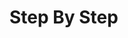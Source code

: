 # Step By Step

<script>
const rawSourceCode = `fn main() {
  let alfa = widget(); //   let alfa = <code>widget()</code>; //   let alfa = 
  println!("alfa got {alfa}"); //   println!(<code>"alfa got {alfa}"</code>); //   println!();
}

fn widget() -> String { // fn widget() -> <code>String</code> { // fn widget() { 
  let bravo = String::from("berry"); //   let bravo = <code>String::from("berry")</code>; //   let bravo = 
  bravo
}

alfa got alfa`.split('\n')

const lineSets = [
{ 
  lines: [`0_r`, `0_r`, `0_r`, `0_r`, `0_r`, `0_r`, `0_r`, `0_r`, `0_r`, `0_e`, `0_o`],
  text: `<p></p>`
},
{ 
  lines: [`0_s`, `0_s`, `0_s`, `0_s`, `0_s`, `2_r`, `0_s`, `0_s`, `0_r`, `0_e`, `0_w`],
  text: `<p>Create an empty widget function</p>`
},
{ 
  lines: [`0_s`, `0_s`, `0_s`, `0_s`, `0_s`, `1_u`, `0_s`, `0_s`, `0_r`, `0_e`, `0_w`],
  text: `<p>Add the type of value <code>widget</code> will return</p>`
},
{ 
  lines: [`0_s`, `0_s`, `0_s`, `0_s`, `0_s`, `0_c`, `2_r`, `0_s`, `0_c`, `0_e`, `0_w`],
  text: `<p>Create a <code>bravo</code> variable in <code>widget</code> with the <code>String</code> to return from the function</p>`
},
{ 
  lines: [`0_s`, `0_s`, `0_s`, `0_s`, `0_s`, `0_c`, `1_u`, `0_s`, `0_c`, `0_e`, `0_w`],
  text: `<p>Create a <code>bravo</code> variable in <code>widget</code> with the <code>String</code> to return from the function</p>`
},
{ 
  lines: [`0_s`, `0_s`, `0_s`, `0_s`, `0_s`, `0_c`, `0_c`, `0_r`, `0_c`, `0_e`, `0_w`],
  text: `<p>Return <code>bravo<code> by calling it as an expression by itself</p>`
},
{ 
  lines: [`0_r`, `0_s`, `0_s`, `0_r`, `0_s`, `0_c`, `0_c`, `0_c`, `0_c`, `0_e`, `0_w`],
  text: `<p>Create the main function</p>`
},
{ 
  lines: [`0_c`, `2_r`, `0_s`, `0_c`, `0_s`, `0_c`, `0_c`, `0_c`, `0_c`, `0_e`, `0_w`],
  text: `<p>Make an <code>alfa</code> variable in <code>main</code> that calls <code>widget</code> to get its return value to bind as the value</p>`
},
{ 
  lines: [`0_c`, `1_u`, `0_s`, `0_c`, `0_s`, `0_c`, `0_c`, `0_c`, `0_c`, `0_e`, `0_w`],
  text: `<p>Make an <code>alfa</code> variable in <code>main</code> that calls <code>widget</code> to get its return value to bind as the value</p>`
},
{ 
  lines: [`0_c`, `0_c`, `2_r`, `0_c`, `0_s`, `0_c`, `0_c`, `0_c`, `0_c`, `0_e`, `0_w`],
  text: `<p>Print <code>alfa</code> to verify the value came through properly</p>`
},
{ 
  lines: [`0_c`, `0_c`, `1_u`, `0_c`, `0_s`, `0_c`, `0_c`, `0_c`, `0_c`, `0_e`, `0_w`],
  text: `<p>Print <code>alfa</code> to verify the value came through properly</p>`
},
]
</script>
